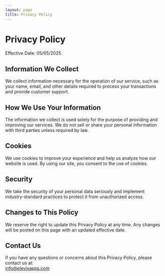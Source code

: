 ```yaml
---
layout: page
title: Privacy Policy
---
```


# Privacy Policy

Effective Date: 05/05/2025

## Information We Collect

We collect information necessary for the operation of our service, such as your name, email, and other details required to process your transactions and provide customer support.

## How We Use Your Information

The information we collect is used solely for the purpose of providing and improving our services. We do not sell or share your personal information with third parties unless required by law.

## Cookies

We use cookies to improve your experience and help us analyze how our website is used. By using our site, you consent to the use of cookies.

## Security

We take the security of your personal data seriously and implement industry-standard practices to protect it from unauthorized access.

## Changes to This Policy

We reserve the right to update this Privacy Policy at any time. Any changes will be posted on this page with an updated effective date.

## Contact Us

If you have any questions or concerns about this Privacy Policy, please contact us at:  
info@elevixapps.com
